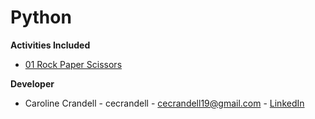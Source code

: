 # Python

**Activities Included**

- [01 Rock Paper Scissors](/Code%20Samples/Python/01%20Rock%20Paper%20Scissors)

**Developer**

- Caroline Crandell - cecrandell - cecrandell19@gmail.com - [LinkedIn](https://www.linkedin.com/in/carolinecrandell/)
